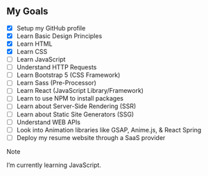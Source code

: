 ## My Goals
- [x] Setup my GitHub profile
- [x] Learn Basic Design Principles
- [x] Learn HTML
- [x] Learn CSS
- [ ] Learn JavaScript
- [ ] Understand HTTP Requests
- [ ] Learn Bootstrap 5 (CSS Framework)
- [ ] Learn Sass (Pre-Processor)
- [ ] Learn React (JavaScript Library/Framework)
- [ ] Learn to use NPM to install packages
- [ ] Learn about Server-Side Rendering (SSR)
- [ ] Learn about Static Site Generators (SSG)
- [ ] Understand WEB APIs
- [ ] Look into Animation libraries like GSAP, Anime.js, & React Spring
- [ ] Deploy my resume website through a SaaS provider

> [!NOTE]
> I’m currently learning JavaScript.

<!--
I’m currently working on ...
I’m currently learning ...
-->




